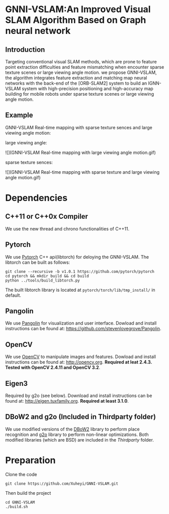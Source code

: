 # GNNI-VSLAM:An Improved Visual SLAM Algorithm Based on Graph neural network

## Introduction
Targeting conventional visual SLAM methods, which are prone to feature point extraction difficulties and feature mismatching when encounter sparse texture scenes or large viewing angle motion. we propose GNNI-VSLAM, the algorithm integrates feature extraction and matching map neural networks with the back-end of the [ORB-SLAM2] system to build an IGNN-VSLAM system with high-precision positioning and high-accuracy map building for mobile robots under sparse texture scenes or large viewing angle motion.

## Example
GNNI-VSLAM Real-time mapping with sparse texture sences and large viewing angle motion:

large viewing angle:

![](GNNI-VSLAM Real-time mapping with large viewing angle motion.gif)

sparse texture sences:

![](GNNI-VSLAM Real-time mapping with sparse texture and large viewing angle motion.gif)

# Dependencies

## C++11 or C++0x Compiler
We use the new thread and chrono functionalities of C++11.

## Pytorch
We use [Pytorch](https://github.com/pytorch/pytorch) C++ api(libtorch) for deloying the GNNI-VSLAM. 
The libtorch can be built as follows:
```
git clone --recursive -b v1.0.1 https://github.com/pytorch/pytorch
cd pytorch && mkdir build && cd build
python ../tools/build_libtorch.py
```
The built libtorch library is located at ```pytorch/torch/lib/tmp_install/``` in default.

## Pangolin
We use [Pangolin](https://github.com/stevenlovegrove/Pangolin) for visualization and user interface. Dowload and install instructions can be found at: https://github.com/stevenlovegrove/Pangolin.

## OpenCV
We use [OpenCV](http://opencv.org) to manipulate images and features. Dowload and install instructions can be found at: http://opencv.org. **Required at leat 2.4.3. Tested with OpenCV 2.4.11 and OpenCV 3.2**.

## Eigen3
Required by g2o (see below). Download and install instructions can be found at: http://eigen.tuxfamily.org. **Required at least 3.1.0**.

## DBoW2 and g2o (Included in Thirdparty folder)
We use modified versions of the [DBoW2](https://github.com/dorian3d/DBoW2) library to perform place recognition and [g2o](https://github.com/RainerKuemmerle/g2o) library to perform non-linear optimizations. Both modified libraries (which are BSD) are included in the *Thirdparty* folder.

# Preparation
Clone the code
```
git clone https://github.com/Xuheyi/GNNI-VSLAM.git
```
Then build the project 
```
cd GNNI-VSLAM
./build.sh

```
